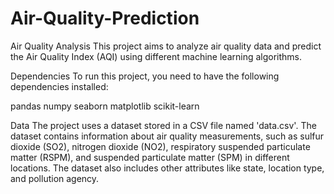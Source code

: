 # Air-Quality-Prediction
Air Quality Analysis
This project aims to analyze air quality data and predict the Air Quality Index (AQI) using different machine learning algorithms.

Dependencies
To run this project, you need to have the following dependencies installed:

pandas
numpy
seaborn
matplotlib
scikit-learn

Data
The project uses a dataset stored in a CSV file named 'data.csv'. The dataset contains information about air quality measurements, such as sulfur dioxide (SO2), nitrogen dioxide (NO2), respiratory suspended particulate matter (RSPM), and suspended particulate matter (SPM) in different locations. The dataset also includes other attributes like state, location type, and pollution agency.
